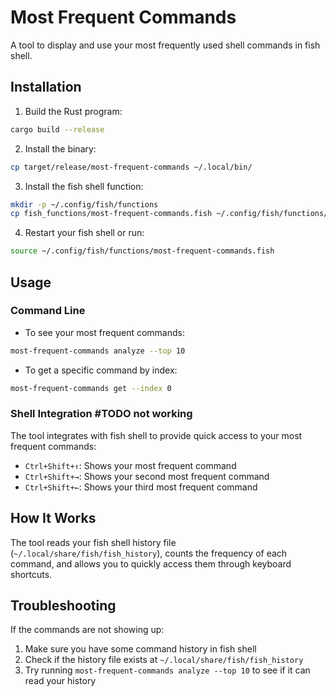 # Most Frequent Commands

A tool to display and use your most frequently used shell commands in fish shell.

## Installation

1. Build the Rust program:
```bash
cargo build --release
```

2. Install the binary:
```bash
cp target/release/most-frequent-commands ~/.local/bin/
```

3. Install the fish shell function:
```bash
mkdir -p ~/.config/fish/functions
cp fish_functions/most-frequent-commands.fish ~/.config/fish/functions/
```

4. Restart your fish shell or run:
```bash
source ~/.config/fish/functions/most-frequent-commands.fish
```

## Usage

### Command Line

- To see your most frequent commands:
```bash
most-frequent-commands analyze --top 10
```

- To get a specific command by index:
```bash
most-frequent-commands get --index 0
```

### Shell Integration #TODO not working

The tool integrates with fish shell to provide quick access to your most frequent commands:

- `Ctrl+Shift+↑`: Shows your most frequent command
- `Ctrl+Shift+→`: Shows your second most frequent command
- `Ctrl+Shift+←`: Shows your third most frequent command

## How It Works

The tool reads your fish shell history file (`~/.local/share/fish/fish_history`), counts the frequency of each command, and allows you to quickly access them through keyboard shortcuts.

## Troubleshooting

If the commands are not showing up:

1. Make sure you have some command history in fish shell
2. Check if the history file exists at `~/.local/share/fish/fish_history`
3. Try running `most-frequent-commands analyze --top 10` to see if it can read your history 